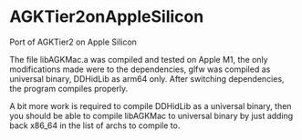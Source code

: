 # AGKTier2onAppleSilicon

Port of AGKTier2 on Apple Silicon

The file libAGKMac.a was compiled and tested on Apple M1, the only modifications made were to the dependencies, glfw was compiled as universal binary, DDHidLib as arm64 only. After switching dependencies, the program compiles properly. 

A bit more work is required to compile DDHidLib as a universal binary, then you should be able to compile libAGKMac to universal binary by just adding back x86_64 in the list of archs to compile to.
